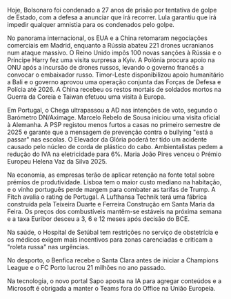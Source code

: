 Hoje, Bolsonaro foi condenado a 27 anos de prisão por tentativa de golpe de Estado, com a defesa a anunciar que irá recorrer. Lula garantiu que irá impedir qualquer amnistia para os condenados pelo golpe.

No panorama internacional, os EUA e a China retomaram negociações comerciais em Madrid, enquanto a Rússia abateu 221 drones ucranianos num ataque massivo. O Reino Unido impôs 100 novas sanções à Rússia e o Príncipe Harry fez uma visita surpresa a Kyiv. A Polónia procura apoio na ONU após a incursão de drones russos, levando o governo francês a convocar o embaixador russo. Timor-Leste disponibilizou apoio humanitário a Bali e o governo aprovou uma operação conjunta das Forças de Defesa e Polícia até 2026. A China recebeu os restos mortais de soldados mortos na Guerra da Coreia e Taiwan efetuou uma visita à Europa.

Em Portugal, o Chega ultrapassou a AD nas intenções de voto, segundo o Barómetro DN/Aximage. Marcelo Rebelo de Sousa iniciou uma visita oficial à Alemanha. A PSP registou menos furtos a casas no primeiro semestre de 2025 e garante que a mensagem de prevenção contra o bullying "está a passar" nas escolas. O Elevador da Glória poderá ter tido um acidente causado pelo núcleo de corda de plástico do cabo. Ambientalistas pedem a redução do IVA na eletricidade para 6%. Maria João Pires venceu o Prémio Europeu Helena Vaz da Silva 2025.

Na economia, as empresas terão de aplicar retenção na fonte total sobre prémios de produtividade. Lisboa tem o maior custo mediano na habitação, e o vinho português perde margem para combater as tarifas de Trump. A Fitch avalia o rating de Portugal. A Lufthansa Technik terá uma fábrica construída pela Teixeira Duarte e Ferreira Construção em Santa Maria da Feira. Os preços dos combustíveis mantêm-se estáveis na próxima semana e a taxa Euribor desceu a 3, 6 e 12 meses após decisão do BCE.

Na saúde, o Hospital de Setúbal tem restrições no serviço de obstetrícia e os médicos exigem mais incentivos para zonas carenciadas e criticam a "roleta russa" nas urgências.

No desporto, o Benfica recebe o Santa Clara antes de iniciar a Champions League e o FC Porto lucrou 21 milhões no ano passado.

Na tecnologia, o novo portal Sapo aposta na IA para agregar conteúdos e a Microsoft é obrigada a manter o Teams fora do Office na União Europeia.
